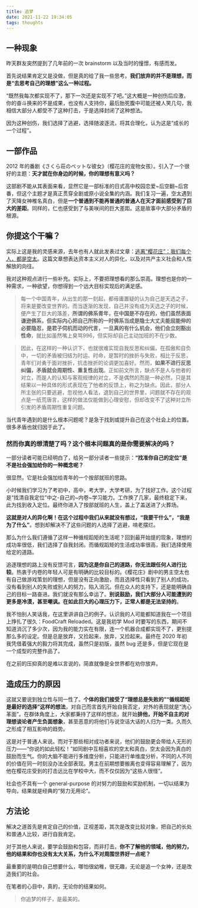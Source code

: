 ```yaml
---
title: 追梦
date: 2021-11-22 19:34:05
tags: thoughts
---
```


## 一种现象

昨天群友突然提到了几年前的一次 brainstorm 以及当时的憧憬，有感而发。

首先说结果肯定又是没做，但是真的给了我一些思考。**我们放弃的并不是理想，而是“去思考自己的理想”这么一种过程。**

“既然我每次都实现不了，那下一次还是实现不了吧。”这大概是一种创伤后应激，你的奋斗换来的不是成果，也没有人支持你，最后胎死腹中可能还被人笑几句，我相信大部分人都受不了这种打击，于是选择封闭了这种想法。

因为这种创伤，我们选择了逃避，选择随波逐流，将其合理化，认为这是“成长的一个过程”。

## 一部作品

2012 年的番剧《さくら荘のペットな彼女》（樱花庄的宠物女孩）。引入了一个很好的主题：**天才就在你身边的时候，你的理想有意义吗？**

这部剧不能从其表面来看，显然它是一部标准的日式高中校园恋爱~后空翻~后宫番，但这个主题才是真正贯穿全剧或原小说全集的内涵。我们复习一遍，空太遇到了天降女神椎名真白，但是**一个普通到不能再普通的普通人在天才面前感受到了巨大的差距**。同样的，仁也感受到了与美咲间的巨大差距。这是故事中大部分矛盾的根源。

## 你提这个干嘛？

实际上这是我的灵感来源，去年也有人就此发表过文章：[逃离“樱花庄”：我们每个人，都是空太](https://zhuanlan.zhihu.com/p/156058447)。这篇文章想表达资本主义对人的异化，以及对共产主义社会和人性解放的向往。

我对这种观点进行一些补充。实际上，不要把理想看的那么崇高。理想也是你的一种需求，一种欲望，你想得到一个远大目标实现后的满足感。

> 每一个中国青年，从出生的那一刻起，都毋庸置疑的认为自己是天选之子，将来是要改变世界的。而当逐渐的发现，自己并没有成为天选之子的时候，便产生了巨大的落差，**所谓的佛系青年，在中国是不存在的，他们虽然表面谦逊佛系，但实际内心把自己所称的一时佛系当成是隐士大丈夫能屈能伸的必要隐忍，是君子伺机而动的代言，一旦真的有什么机会，他们会立刻豁出性命**，就比如虽然嘴上臭骂996，但实际却自己主动加班的不在少数。

> 因此，在这样的一种认识下，也就很难实现自我反思和纠偏，在孤傲和自负中，一切的矛盾被归结为时运、时命，是暂时的挫折与失败，相比于反思，青年们对勇于面对挫折，抗击挫折的论调更加喜好。然而，**如果不进行反思纠偏，矛盾就会周期性、重复性出现**。正如前文所言，缺点不是人与他者的对立，而是人的认知与客观规律的对立，不是偶然的而是一种必然，只是其结果以一种具体的形式表现在了他者的反馈上，称之为缺点。因此，部分人所主张的只要逃避，忽视他人看法，退到自己的世界里，问题就不存在的观点是一纸荒唐言，这样的做法仅能做到心理安慰，但却改变不了这种对立所引发的矛盾周期性重复问题。

当代青年遇到的是什么根本问题呢？是急于找到或提升自己在这个社会上的位置。很多矛盾也就归因于此了。

### **然而你真的想清楚了吗？这个根本问题真的是你需要解决的吗？**

一部分读者可能已经明白了，给另一部分读者一些提示：**“找准你自己的定位”是不是社会强加给你的一种概念呢？**

很显然，它是社会强加给青年的一个按部就班的思路。

小时候我们学习为了考初中，高中，考大学，大学考研，为了找好工作。这个过程是“找清自我定位”中之-自己的~内卷~学习能力。工作换了几家，最终稳定下来，此为找到收入定位。最终你进入了按部就班的人生，盖上了盖送进了火葬场。

**这就是对人的异化啊！在这个过程中我们从来就没有想过，“我要干什么”，“我是为了什么”**。想到却解决不了这些问题的人选择了逃避，啃老摆烂。

那么为什么我们遵循了这样一种循规蹈矩的生活呢？回到最开始提的现象，理想的成功率很低，我们选择了自我封闭。而循规蹈矩的生活成功率很高，我们选择使用给定的道路。

追逐理想的路上没有反馈可言，**因为这是你自己的道路，你无法跟任何人进行比较**。热衷于内卷的年轻人可是有明确的比较目标的。《樱花庄》剧中的男主空太也有自己做游戏策划的理想，但是没有正向激励，而且选择性只看到了别人的成功，没有看到别人的失败或别人的努力，陷入消沉。但在众人的支持下，还是能明确自己的目标一路奋进。我们就没有那么幸运了。**别说鼓励，我们大部分人可能遭到的更多是冷漠，甚至嘲讽。在如此巨大的心理压力下，正常人都是无法坚持的**。

我不怕别人笑话我，在这里讲讲自己的例子。认识我的人可能都知道我在一个项目上挣扎了很久：FoodCraft Reloaded。这是我初学 Mod 时要写的东西，期间不知道消沉了多少次，因为我的能力实在有限，连一个机器合成都实现不了，更别提那么多的设定。但是总是放弃，又捡起来，放弃，又捡起来。最终在 2020 年初我凭借着强大的毅力将其完成，虽然只是初版，虽然 bug 还是多，但是它现在是一个成型的完整作品了。

在之前的压抑真的是难以言说的，简直就像是全世界都在劝你放弃。

## 造成压力的原因

这就又要说到独立性与同一性了。**个体的我们接受了“理想总是失败的”“循规蹈矩是最好的选择”这样的想法**，对自己而言首先开始自我否定，对外的表现就是“洗心革面”。在群体角度上，大家都秉持了这样的想法，就开始**排他，开始不自主的对理想谈论者产生负面想象**，甚至恶意的将他们与说空话大话的人归为一类。久而久之形成了相互影响的趋势。

这是对于普通人来说。而对于那些相对成功者来说，他们的鼓励更会带给人无形的压力——“你说的如此轻松！”如同剧中互相喜欢的空太和真白，空太会因为真白的鼓励而生气。你的大脑不能进行多维度分析，只能进行单维度分析，不同的人不同的价值在同一时刻没办法全部表现。男主在前期想要搬离也变得容易理解了，因为他在樱花庄受到的打击远比在学校中大，而不仅仅因为“这些人很怪”。

社会也不具有一个 general-purpose 的对努力的鼓励和奖励机制，一切以结果为导向，结果就是经典的“努力无用论”。

## 方法论

解决之道首先是肯定自己的价值，正视差距，其次是改变比较对象，把自己的长处和普通人比较，进行自我肯定。

对于其他人来说，要学会鼓励和包容，而非打击。**你不了解他的领域，他的努力，他的结果和你也没有太大关系，为什么不对周围世界好一点呢？**

最重要的是明白自己想要什么，哪怕很幼稚，很无趣，无论是追一个女神，还是改造我们的社会。

在笔者的心目中，真的，无论你的结果如何。

> 你追梦的样子，是最美的。
